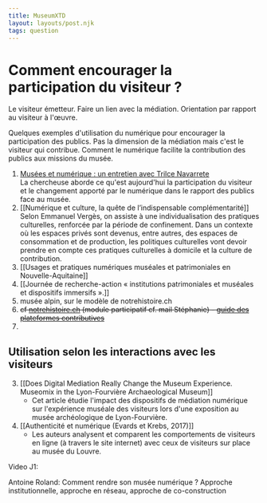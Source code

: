 ```yaml
---
title: MuseumXTD
layout: layouts/post.njk
tags: question
---
```

# Comment encourager la participation du visiteur ?

Le visiteur émetteur. 
Faire un lien avec la médiation. 
Orientation par rapport au visiteur à l'œuvre. 

Quelques exemples d'utilisation du numérique pour encourager la participation des publics. Pas la dimension de la médiation mais c'est le visiteur qui contribue. 
Comment le numérique facilite la contribution des publics aux missions du musée. 

1. [Musées et numérique : un entretien avec Trilce Navarrete](https://metis-lab.com/2022/05/02/musees-et-numerique-un-entretien-avec-trilce-navarrete/)     
   La chercheuse aborde ce qu'est aujourd'hui la participation du visiteur et le changement apporté par le numérique dans le rapport des publics face au musée.  
2. [[Numérique et culture, la quête de l’indispensable complémentarité]]
   Selon Emmanuel Vergès, on assiste à une individualisation des pratiques culturelles, renforcée par la période de confinement. Dans un contexte où les espaces privés sont devenus, entre autres, des espaces de consommation et de production, les politiques culturelles vont devoir prendre en compte ces pratiques culturelles à domicile et la culture de contribution. 
2. [[Usages et pratiques numériques muséales et patrimoniales en Nouvelle-Aquitaine]]
4. [[Journée de recherche-action « institutions patrimoniales et muséales et dispositifs immersifs ».]]
5. musée alpin, sur le modèle de notrehistoire.ch
6. ~~cf [notrehistoire.ch](https://notrehistoire.ch/posts/notrehistoire-guide-plateformes-contributives) (module participatif cf. mail Stéphanie) - [guide des plateformes contributives](https://notrehistoire.ch/posts/notrehistoire-guide-plateformes-contributives)~~
7. 
## Utilisation selon les interactions avec les visiteurs
3. [[Does Digital Mediation Really Change the Museum Experience. Museomix in the Lyon-Fourvière Archaeological Museum]]
	- Cet article étudie l'impact des dispositifs de médiation numérique sur l'expérience muséale des visiteurs lors d'une exposition au musée archéologique de Lyon-Fourvière. 
4. [[Authenticité et numérique (Evards et Krebs, 2017)]]
	- Les auteurs analysent et comparent les comportements de visiteurs en ligne (à travers le site internet) avec ceux de visiteurs sur place au musée du Louvre. 

Video J1:

Antoine Roland: Comment rendre son musée numérique ? Approche institutionnelle, approche en réseau, approche de co-construction 
